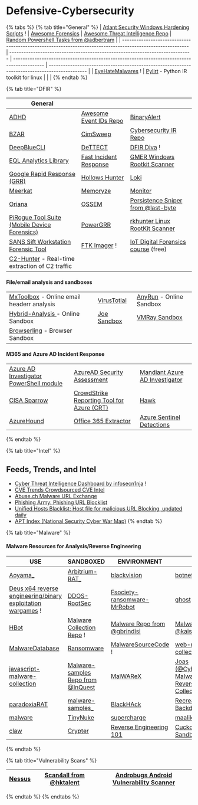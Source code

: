 # Defensive-Cybersecurity

{% tabs %}
{% tab title="General" %}
| [Atlant Security Windows Hardening Scripts](https://github.com/atlantsecurity/windows-hardening-scripts) ! | [Awesome Forensics](https://cugu.github.io/awesome-forensics/)                | [Awesome Threat Intelligence Repo](https://github.com/hslatman/awesome-threat-intelligence) | [Random Powershell Tasks from @adbertram](https://github.com/adbertram/Random-PowerShell-Work) |
| ---------------------------------------------------------------------------------------------------------- | ----------------------------------------------------------------------------- | ------------------------------------------------------------------------------------------- | ---------------------------------------------------------------------------------------------- |
| [EyeHateMalwares](https://eyehatemalwares.com/) !                                                          | [Pylirt](https://github.com/anil-yelken/pylirt) - Python IR toolkit for linux |                                                                                             |                                                                                                |
{% endtab %}

{% tab title="DFIR" %}


| General                                                                                     |                                                                       |                                                                                               |
| ------------------------------------------------------------------------------------------- | --------------------------------------------------------------------- | --------------------------------------------------------------------------------------------- |
| [ADHD](https://www.blackhillsinfosec.com/projects/adhd/)                                    | [Awesome Event IDs Repo](https://github.com/stuhli/awesome-event-ids) | [BinaryAlert](https://github.com/airbnb/binaryalert)                                          |
| [BZAR](https://github.com/mitre-attack/bzar)                                                | [CimSweep](https://github.com/PowerShellMafia/CimSweep)               | [Cybersecurity IR Repo](https://github.com/paulveillard/cybersecurity-incident-response)      |
| [DeepBlueCLI](https://github.com/sans-blue-team/DeepBlueCLI)                                | [DeTTECT](https://github.com/rabobank-cdc/DeTTECT)                    | [DFIR Diva](https://dfirdiva.com/) !                                                          |
| [EQL Analytics Library](https://github.com/endgameinc/eqllib)                               | [Fast Incident Response](https://github.com/certsocietegenerale/FIR)  | [GMER Windows Rootkit Scanner](http://www.gmer.net/#files)                                    |
| [Google Rapid Response (GRR)](https://github.com/google/grr)                                | [Hollows Hunter](https://github.com/hasherezade/hollows\_hunter)      | [Loki](https://github.com/grafana/loki)                                                       |
| [Meerkat](https://github.com/TonyPhipps/Meerkat)                                            | [Memoryze](https://fireeye.market/apps/211368)                        | [Monitor](https://fireeye.market/apps/211360)                                                 |
| [Oriana](https://github.com/mvelazc0/Oriana/)                                               | [OSSEM](https://github.com/OTRF/OSSEM)                                | [Persistence Sniper from @last-byte](https://github.com/last-byte/PersistenceSniper)          |
| [PiRogue Tool Suite (Mobile Device Forensics)](https://github.com/PiRogueToolSuite)         | [PowerGRR](https://github.com/swisscom/PowerGRR)                      | [rkhunter Linux RootKit Scanner](https://salsa.debian.org/pkg-security-team/rkhunter)         |
| [SANS Sift Workstation Forensic Tool](https://www.sans.org/tools/sift-workstation/)         | [FTK Imager](https://www.exterro.com/forensic-toolkit) !              | [IoT Digital Forensics course](https://github.com/RJC497/IoT-Digital-Forensics-Course) (free) |
| [C2-Hunter](https://github.com/ZeroMemoryEx/C2-Hunter) - Real-time extraction of C2 traffic |                                                                       |                                                                                               |

#### **File/email analysis and sandboxes**

|                                                                                                             |                                                           |                                             |
| ----------------------------------------------------------------------------------------------------------- | --------------------------------------------------------- | ------------------------------------------- |
| [MxToolbox](https://mxtoolbox.com/EmailHeaders.aspx) - Online email headerr analysis                        | [VirusTotlal](https://www.virustotal.com/gui/home/search) | [AnyRun](https://any.run/) - Online Sandbox |
| [Hybrid-Analysis ](https://www.hybrid-analysis.com/)- Online Sandbox                                        | [Joe Sandbox](https://www.joesandbox.com/#windows)        | [VMRay Sandbox](https://www.vmray.com/)     |
| [Browserling](https://app.gitbook.com/s/iTTNU6nxIY2fbSYQhK15/group-1/engagement-contacts) - Browser Sandbox |                                                           |                                             |

#### **M365 and Azure AD Incident Response**

|                                                                                                                    |                                                                                  |                                                                                              |
| ------------------------------------------------------------------------------------------------------------------ | -------------------------------------------------------------------------------- | -------------------------------------------------------------------------------------------- |
| [Azure AD Investigator PowerShell module](https://github.com/AzureAD/Azure-AD-Incident-Response-PowerShell-Module) | [AzureAD Security Assessment](https://github.com/AzureAD/AzureADAssessment)      | [Mandiant Azure AD Investigator](https://github.com/mandiant/Mandiant-Azure-AD-Investigator) |
| [CISA Sparrow](https://github.com/cisagov/Sparrow)                                                                 | [CrowdStrike Reporting Tool for Azure (CRT)](https://github.com/CrowdStrike/CRT) | [Hawk](https://github.com/T0pCyber/hawk)                                                     |
| [AzureHound](https://github.com/BloodHoundAD/AzureHound)                                                           | [Office 365 Extractor](https://github.com/PwC-IR/Office-365-Extractor)           | [Azure Sentinel Detections](https://github.com/Azure/Azure-Sentinel/tree/master/Detections)  |
{% endtab %}

{% tab title="Intel" %}
## Feeds, Trends, and Intel

* [Cyber Threat Intelligence Dashboard by infosecn1nja](https://start.me/p/wMrA5z/cyber-threat-intelligence) !
* [CVE Trends Crowdsourced CVE Intel](https://cvetrends.com/)
* [Abuse.ch Malware URL Exchange](https://urlhaus.abuse.ch/)
* [Phishing Army: Phishing URL Blocklist](https://phishing.army/)
* [Unified Hosts Blacklist: Host file for malicious URL Blocking, updated daily](https://github.com/Ultimate-Hosts-Blacklist/Ultimate.Hosts.Blacklist)
* [APT Index (National Security Cyber War Map)](https://embed.kumu.io/0b023bf1a971ba32510e86e8f1a38c38#apt-index)
{% endtab %}

{% tab title="Malware" %}
#### Malware Resources for Analysis/Reverse Engineering

| USE                                                                                           | SANDBOXED                                                                         | ENVIRONMENT                                                                           | !!!                                                                                                                                                     |
| --------------------------------------------------------------------------------------------- | --------------------------------------------------------------------------------- | ------------------------------------------------------------------------------------- | ------------------------------------------------------------------------------------------------------------------------------------------------------- |
| [Aoyama\_](https://github.com/Leeon123/Aoyama)                                                | [Arbitrium-RAT\_](https://github.com/im-hanzou/Arbitrium-RAT)                     | [blackvision](https://github.com/quantumcore/blackvision)                             | [botnets](https://github.com/maestron/botnets)                                                                                                          |
| [Deus x64 reverse engineering/binary exploitation wargames](https://deusx64.ai/) !            | [DDOS-RootSec](https://github.com/R00tS3c/DDOS-RootSec)                           | [Fsociety-ransomware-MrRobot](https://github.com/graniet/fsociety-ransomware-MrRobot) | [ghost](https://github.com/AHXR/ghost)                                                                                                                  |
| [HBot](https://github.com/Its-Vichy/HBot)                                                     | [Malware Collection Repo](https://github.com/Red-Laboratory/Malware-collection) ! | [Malware Repo from @gbrindisi](https://github.com/gbrindisi/malware)                  | [Malware Repo from @kaiserfarrell](https://github.com/kaiserfarrell/malware)                                                                            |
| [MalwareDatabase](https://github.com/Endermanch/MalwareDatabase)                              | [Ransomware](https://github.com/im-hanzou/Ransomware)                             | [MalwareSourceCode](https://github.com/vxunderground/MalwareSourceCode) !             | [web-malware-collection\_](https://github.com/nikicat/web-malware-collection)                                                                           |
| [javascript-malware-collection](https://github.com/HynekPetrak/javascript-malware-collection) | [Malware-samples Repo from @InQuest](https://github.com/InQuest/malware-samples)  | [MalWAReX](https://github.com/0x48piraj/MalWAReX)                                     | [Joas (@CybersecurityUP) Malware and Reverse Engineering Collection](https://github.com/CyberSecurityUP/Awesome-Malware-Analysis-Reverse-Engineering) ! |
| [paradoxiaRAT](https://github.com/quantumcore/paradoxiaRAT)                                   | [malware-samples\_](https://github.com/fabrimagic72/malware-samples)              | [BlackHAck](https://github.com/AngelSecurityTeam/BackHAck)                            | [Recreator-Backdoor\_](https://github.com/AngelSecurityTeam/Recreator-Backdoor)                                                                         |
| [malware](https://github.com/RamadhanAmizudin/malware)                                        | [TinyNuke](https://github.com/RamadhanAmizudin/TinyNuke)                          | [supercharge](https://github.com/quantumcore/supercharge)                             | [maalik](https://github.com/quantumcore/maalik)                                                                                                         |
| [claw](https://github.com/quantumcore/claw)                                                   | [Crypter](https://github.com/sithis993/Crypter)                                   | [Reverse Engineering 101](https://malwareunicorn.org/workshops/re101.html#0)          | [Cuckoo online Sandbox](https://cuckoosandbox.org/) !                                                                                                   |
{% endtab %}

{% tab title="Vulnerability Scans" %}


| [Nessus](https://www.tenable.com/products/nessus) | [Scan4all from @hktalent](https://github.com/hktalent/scan4all) | [Androbugs Android Vulnerability Scanner](https://github.com/androbugs2/androbugs2) |
| ------------------------------------------------- | --------------------------------------------------------------- | ----------------------------------------------------------------------------------- |
{% endtab %}
{% endtabs %}
